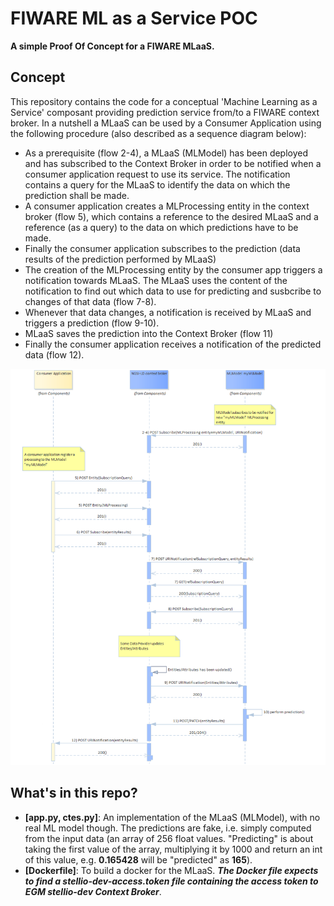 # FIWARE ML as a Service POC
**A simple Proof Of Concept for a FIWARE MLaaS.**

## Concept
This repository contains the code for a conceptual 'Machine Learning as a Service' composant providing prediction service from/to a FIWARE context broker. In a nutshell a MLaaS can be used by a Consumer Application using the following procedure (also described as a sequence diagram below):

* As a prerequisite (flow 2-4), a MLaaS (MLModel) has been deployed and has subscribed to the Context Broker in order to be notified when a consumer application request to use its service. The notification contains a query for the MLaaS to identify the data on which the prediction shall be made.
* A consumer application creates a MLProcessing entity in the context broker (flow 5), which contains a reference to the desired MLaaS and a reference (as a query) to the data on which predictions have to be made.
* Finally the consumer application subscribes to the prediction (data results of the prediction performed by MLaaS)
* The creation of the MLProcessing entity by the consumer app triggers a notification towards MLaaS. The MLaaS uses the content of the notification to find out which data to use for predicting and susbcribe to changes of that data (flow 7-8).
* Whenever that data changes, a notification is received by MLaaS and triggers a prediction (flow 9-10).
* MLaaS saves the prediction into the Context Broker (flow 11)
* Finally the consumer application receives a notification of the predicted data (flow 12).

![](./images/MLaaS-sequence.png)

## What's in this repo?
* **[app.py, ctes.py]**: An implementation of the MLaaS (MLModel), with no real ML model though. The predictions are fake, i.e. simply computed from the input data (an array of 256 float values. "Predicting" is about taking the first value of the array, multiplying it by 1000 and return an int of this value, e.g. **0.165428** will be "predicted" as **165**).
* **[Dockerfile]**: To build a docker for the MLaaS. ***The Docker file expects to find a stellio-dev-access.token file containing the access token to EGM stellio-dev Context Broker***.
